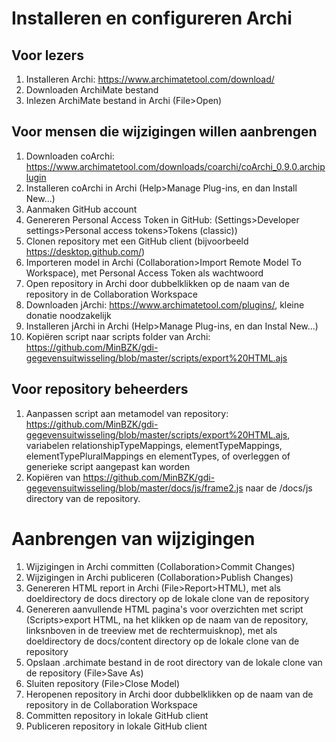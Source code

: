 # Installeren en configureren Archi

## Voor lezers
1. Installeren Archi: https://www.archimatetool.com/download/
2. Downloaden ArchiMate bestand
3. Inlezen ArchiMate bestand in Archi (File>Open)

## Voor mensen die wijzigingen willen aanbrengen
1. Downloaden coArchi: https://www.archimatetool.com/downloads/coarchi/coArchi_0.9.0.archiplugin
2. Installeren coArchi in Archi (Help>Manage Plug-ins, en dan Install New...)
3. Aanmaken GitHub account
4. Genereren Personal Access Token in GitHub: (Settings>Developer settings>Personal access tokens>Tokens (classic))
5. Clonen repository met een GitHub client (bijvoorbeeld https://desktop.github.com/)
6. Importeren model in Archi (Collaboration>Import Remote Model To Workspace), met Personal Access Token als wachtwoord
7. Open repository in Archi door dubbelklikken op de naam van de repository in de Collaboration Workspace
8. Downloaden jArchi: https://www.archimatetool.com/plugins/, kleine donatie noodzakelijk
9. Installeren jArchi in Archi (Help>Manage Plug-ins, en dan Instal New...)
10. Kopiëren script naar scripts folder van Archi: https://github.com/MinBZK/gdi-gegevensuitwisseling/blob/master/scripts/export%20HTML.ajs

## Voor repository beheerders
1. Aanpassen script aan metamodel van repository: https://github.com/MinBZK/gdi-gegevensuitwisseling/blob/master/scripts/export%20HTML.ajs, variabelen relationshipTypeMappings, elementTypeMappings, elementTypePluralMappings en elementTypes, of overleggen of generieke script aangepast kan worden
2. Kopiëren van https://github.com/MinBZK/gdi-gegevensuitwisseling/blob/master/docs/js/frame2.js naar de /docs/js directory van de repository.

# Aanbrengen van wijzigingen
1. Wijzigingen in Archi committen (Collaboration>Commit Changes) 
2. Wijzigingen in Archi publiceren (Collaboration>Publish Changes)
3. Genereren HTML report in Archi (File>Report>HTML), met als doeldirectory de docs directory op de lokale clone van de repository
4. Genereren aanvullende HTML pagina's voor overzichten met script (Scripts>export HTML, na het klikken op de naam van de repository, linksnboven in de treeview met de rechtermuisknop), met als doeldirectory de docs/content directory op de lokale clone van de repository
5. Opslaan .archimate bestand in de root directory van de lokale clone van de repository (File>Save As)
6. Sluiten repository (File>Close Model)
7. Heropenen repository in Archi door dubbelklikken op de naam van de repository in de Collaboration Workspace
8. Committen repository in lokale GitHub client
9. Publiceren repository in lokale GitHub client

